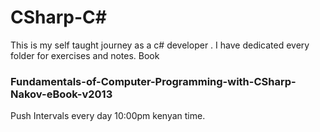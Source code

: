 # CSharp-C#
This is my self taught journey as a c# developer . 
I have dedicated every folder for exercises and notes. 
Book
### Fundamentals-of-Computer-Programming-with-CSharp-Nakov-eBook-v2013

Push Intervals every day 10:00pm kenyan time.
